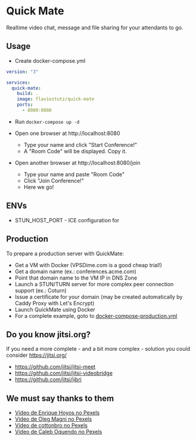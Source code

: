 # Quick Mate

Realtime video chat, message and file sharing for your attendants to go.

## Usage

* Create docker-compose.yml

```yml
version: "3"

services:
  quick-mate:
    build: .
    image: flaviostutz/quick-mate
    ports:
      - 8080:8080
```

* Run ```docker-compose up -d```

* Open one browser at http://localhost:8080
  * Type your name and click "Start Conference!"
  * A "Room Code" will be displayed. Copy it.

* Open another browser at http://localhost:8080/join
  * Type your name and paste "Room Code"
  * Click "Join Conference!"
  * Here we go!

## ENVs

* STUN_HOST_PORT - ICE configuration for 

## Production

To prepare a production server with QuickMate:

* Get a VM with Docker (VPSDime.com is a good cheap trial!)
* Get a domain name (ex.: conferences.acme.com)
* Point that domain name to the VM IP in DNS Zone
* Launch a STUN/TURN server for more complex peer connection support (ex.: Coturn)
* Issue a certificate for your domain (may be created automatically by Caddy Proxy with Let's Encrypt)
* Launch QuickMate using Docker
* For a complete example, goto to [docker-compose-production.yml](docker-compose-production.yml)


## Do you know jitsi.org?

If you need a more complete  - and a bit more complex - solution you could consider https://jitsi.org/

- https://github.com/jitsi/jitsi-meet
- https://github.com/jitsi/jitsi-videobridge
- https://github.com/jitsi/jibri


## We must say thanks to them

- [Vídeo de Enrique Hoyos no Pexels](https://www.pexels.com/pt-br/@enriquehoyos?utm_content=attributionCopyText&utm_medium=referral&utm_source=pexels)
- [Vídeo de Oleg Magni no Pexels](https://www.pexels.com/pt-br/@oleg-magni?utm_content=attributionCopyText&utm_medium=referral&utm_source=pexels)
- [Vídeo de cottonbro no Pexels](https://www.pexels.com/pt-br/@cottonbro?utm_content=attributionCopyText&utm_medium=referral&utm_source=pexels)
- [Vídeo de Caleb Oquendo no Pexels](https://www.pexels.com/pt-br/@caleboquendo?utm_content=attributionCopyText&utm_medium=referral&utm_source=pexels)